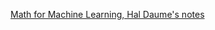 [Math for Machine Learning, Hal Daume's notes](http://users.umiacs.umd.edu/~hal/courses/2013S_ML/math4ml.pdf)
